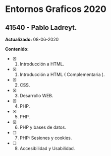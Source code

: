 # Entornos Graficos 2020

## 41540 - Pablo Ladreyt.

**Actualizado:** 08-06-2020

**Contenido:**
- [x] 1. Introducción a HTML.
- [x] 1. Introducción a HTML ( Complementaria ).
- [x] 2. CSS.
- [x] 3. Desarrollo WEB.
- [x] 4. PHP.
- [x] 5. PHP.
- [x] 6. PHP y bases de datos.
- [ ] 7. PHP: Sesiones y cookies.
- [ ] 8. Accesibilidad y Usabilidad.
